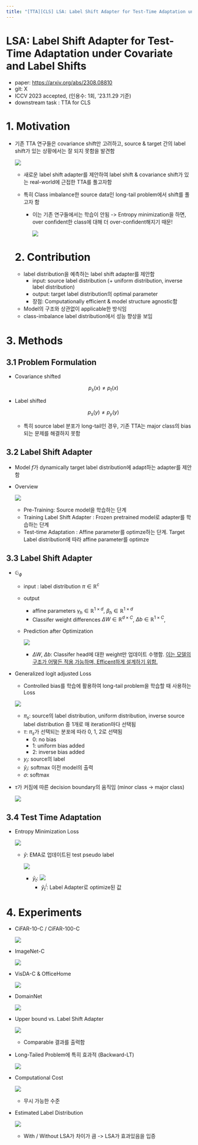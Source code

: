 ```yaml
---
title: "[TTA][CLS] LSA: Label Shift Adapter for Test-Time Adaptation under Covariate and Label Shifts"
---
```

# LSA: Label Shift Adapter for Test-Time Adaptation under Covariate and Label Shifts

- paper: https://arxiv.org/abs/2308.08810
- git: X
- ICCV 2023 accepted, (인용수: 1회, '23.11.29 기준)
- downstream task : TTA for CLS

# 1. Motivation

- 기존 TTA 연구들은 covariance shift만 고려하고, source & target 간의 label shift가 있는 상황에서는 잘 되지 못함을 발견함

  ![](../images/2023-12-02/image-20231129135750843.png)

  - 새로운 label shift adapter를 제안하여 label shift & covariance shift가 있는 real-world에 근접한 TTA를 풀고자함

  - 특히 Class imbalance한 source data인 long-tail problem에서 shift를 풀고자 함

    - 이는 기존 연구들에서는 학습이 안됨 -> Entropy minimization을 하면, over confident한 class에 대해 더 over-confident해지기 때문!

      ![](../images/2023-12-02/%EC%8A%A4%ED%81%AC%EB%A6%B0%EC%83%B7%202023-12-02%2020-11-15.png)

  # 2. Contribution

  - label distribution을 예측하는 label shift adapter를 제안함
    - input: source label distribution (+ uniform distribution, inverse label distribution)
    - output: target label distribution의 optimal parameter
    - 장점: Computationally efficient & model structure agnostic함
  - Model의 구조와 상관없이 applicable한 방식임
  - class-imbalance label distribution에서 성능 향상을 보임

  

# 3. Methods

## 3.1 Problem Formulation

- Covariance shifted

  $$p_s(x) \neq p_t(x)$$

- Label shifted

  $$p_s(y) \neq p_y(y)$$

  - 특히 source label 분포가 long-tail인 경우, 기존 TTA는 major class의 bias되는 문제를 해결하지 못함

## 3.2 Label Shift Adapter

- Model $f$가 dynamically target label distribution에 adapt하는 adapter를 제안함

- Overview

  ![](../images/2023-12-02/%EC%8A%A4%ED%81%AC%EB%A6%B0%EC%83%B7%202023-12-02%2020-19-23.png)

  - Pre-Training: Source model을 학습하는 단계
  - Training Label Shift Adapter : Frozen pretrained model로 adapter를 학습하는 단계
  - Test-time Adaptation : Affine parameter를 optimze하는 단계. Target Label distribution에 따라 affine parameter를 optimze

## 3.3 Label Shift Adapter

- $\mathbb{G}_{\phi}$

  - input : label distribution $\pi \in \mathbb{R}^c$

  - output 

    - affine parameters $\gamma_h \in \mathbb{R}^{1 \times d}$, $\beta_h \in \mathbb{R}^{1 \times d}$
    - Classifer weight differences $\Delta W \in \mathbb{R}^{d \times C}$, $\Delta b \in \mathbb{R}^{1 \times C}$,

  - Prediction after Optimization 

    ![](../images/2023-12-02/%EC%8A%A4%ED%81%AC%EB%A6%B0%EC%83%B7%202023-12-02%2020-27-29.png)

    - $\Delta W$, $\Delta b$: Classifer head에 대한 weight만 업데이트 수행함. <u>이는 모델의 구조가 어떻든 적용 가능하며, Efficent하게 설계하기 위함.</u>

- Generalized logit adjusted Loss

  - Controlled bias를 학습에 활용하여 long-tail problem을 학습할 때 사용하는 Loss

  ![](../images/2023-12-02/%EC%8A%A4%ED%81%AC%EB%A6%B0%EC%83%B7%202023-12-02%2020-30-09.png)

  - $\pi_s$: source의 label distribution, uniform distribution, inverse source label distribution 중 1개로 매 iteration마다 선택됨
  - $\tau$: $\pi_s$가 선택되는 분포에 따라 0, 1, 2로 선택됨
    - 0: no bias 
    - 1: uniform bias added
    - 2: inverse bias added
  - $y_i$: source의 label
  - $\hat{y}_i$: softmax 이전 model의 출력
  - $\sigma$: softmax

- $\tau$가 커짐에 따른 decision boundary의 움직임 (minor class -> major class)

  ![](../images/2023-12-02/%EC%8A%A4%ED%81%AC%EB%A6%B0%EC%83%B7%202023-12-02%2020-33-32.png)

## 3.4 Test Time Adaptation

- Entropy Minimization Loss

  ![](../images/2023-12-02/%EC%8A%A4%ED%81%AC%EB%A6%B0%EC%83%B7%202023-12-02%2020-36-23.png)

  - $\hat{y}$: EMA로 업데이트된 test pseudo label

    ![](../images/2023-12-02/%EC%8A%A4%ED%81%AC%EB%A6%B0%EC%83%B7%202023-12-02%2020-37-09.png)

    - $\bar{y}_t$: ![](../images/2023-12-02/%EC%8A%A4%ED%81%AC%EB%A6%B0%EC%83%B7%202023-12-02%2020-38-21.png)
      - $\hat{y}^i_t$: Label Adapter로 optimize된 값

# 4. Experiments

- CiFAR-10-C / CiFAR-100-C

  ![](../images/2023-12-02/%EC%8A%A4%ED%81%AC%EB%A6%B0%EC%83%B7%202023-12-02%2020-42-48.png)

- ImageNet-C

  ![](../images/2023-12-02/%EC%8A%A4%ED%81%AC%EB%A6%B0%EC%83%B7%202023-12-02%2020-43-27.png)

- VisDA-C & OfficeHome

  ![](../images/2023-12-02/%EC%8A%A4%ED%81%AC%EB%A6%B0%EC%83%B7%202023-12-02%2020-44-07.png)

- DomainNet

  ![](../images/2023-12-02/%EC%8A%A4%ED%81%AC%EB%A6%B0%EC%83%B7%202023-12-02%2020-44-30.png)

- Upper bound vs. Label Shift Adapter

  ![](../images/2023-12-02/%EC%8A%A4%ED%81%AC%EB%A6%B0%EC%83%B7%202023-12-02%2020-46-28.png)

  - Comparable 결과를 출력함

- Long-Tailed Problem에 특히 효과적 (Backward-LT)

  ![](../images/2023-12-02/%EC%8A%A4%ED%81%AC%EB%A6%B0%EC%83%B7%202023-12-02%2020-47-25.png)

- Computational Cost

  ![](../images/2023-12-02/%EC%8A%A4%ED%81%AC%EB%A6%B0%EC%83%B7%202023-12-02%2020-47-49.png)

  - 무시 가능한 수준

- Estimated Label Distribution

  ![](../images/2023-12-02/%EC%8A%A4%ED%81%AC%EB%A6%B0%EC%83%B7%202023-12-02%2020-50-02.png)

  - With / Without LSA가 차이가 큼 -> LSA가 효과있음을 입증
